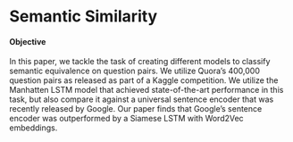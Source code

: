 # Semantic Similarity

#### Objective

In this paper, we tackle the task of creating different models to classify semantic equivalence on question pairs. We utilize Quora’s 400,000 question pairs as released as part of a Kaggle competition. We utilize the Manhatten LSTM model that achieved state-of-the-art performance in this task, but also compare it against a universal sentence encoder that was recently released by Google. Our paper finds that Google’s sentence encoder was outperformed by a Siamese LSTM with Word2Vec embeddings.

